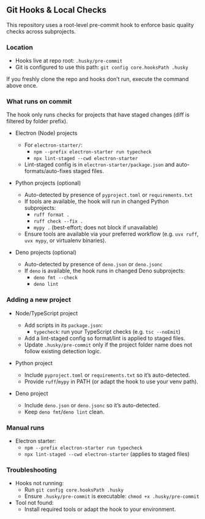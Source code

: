 ## Git Hooks & Local Checks

This repository uses a root-level pre-commit hook to enforce basic quality checks across subprojects.

### Location

- Hooks live at repo root: `.husky/pre-commit`
- Git is configured to use this path: `git config core.hooksPath .husky`

If you freshly clone the repo and hooks don’t run, execute the command above once.

### What runs on commit

The hook only runs checks for projects that have staged changes (diff is filtered by folder prefix).

- Electron (Node) projects
  - For `electron-starter/`:
    - `npm --prefix electron-starter run typecheck`
    - `npx lint-staged --cwd electron-starter`
  - Lint-staged config is in `electron-starter/package.json` and auto-formats/auto-fixes staged files.

- Python projects (optional)
  - Auto-detected by presence of `pyproject.toml` or `requirements.txt`
  - If tools are available, the hook will run in changed Python subprojects:
    - `ruff format .`
    - `ruff check --fix .`
    - `mypy .` (best-effort; does not block if unavailable)
  - Ensure tools are available via your preferred workflow (e.g. `uvx ruff`, `uvx mypy`, or virtualenv binaries).

- Deno projects (optional)
  - Auto-detected by presence of `deno.json` or `deno.jsonc`
  - If `deno` is available, the hook runs in changed Deno subprojects:
    - `deno fmt --check`
    - `deno lint`

### Adding a new project

- Node/TypeScript project
  - Add scripts in its `package.json`:
    - `typecheck`: run your TypeScript checks (e.g. `tsc --noEmit`)
  - Add a lint-staged config so format/lint is applied to staged files.
  - Update `.husky/pre-commit` only if the project folder name does not follow existing detection logic.

- Python project
  - Include `pyproject.toml` or `requirements.txt` so it’s auto-detected.
  - Provide `ruff`/`mypy` in PATH (or adapt the hook to use your venv path).

- Deno project
  - Include `deno.json` or `deno.jsonc` so it’s auto-detected.
  - Keep `deno fmt`/`deno lint` clean.

### Manual runs

- Electron starter:
  - `npm --prefix electron-starter run typecheck`
  - `npx lint-staged --cwd electron-starter` (applies to staged files)

### Troubleshooting

- Hooks not running:
  - Run `git config core.hooksPath .husky`
  - Ensure `.husky/pre-commit` is executable: `chmod +x .husky/pre-commit`
- Tool not found:
  - Install required tools or adapt the hook to your environment.


